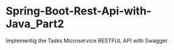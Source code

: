 # Spring-Boot-Rest-Api-with-Java_Part2

Implementig the Tasks Microservice RESTFUL API with Swagger
